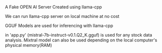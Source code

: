 A Fake OPEN AI Server Created using llama-cpp

We can run llama-cpp server on local machine at no cost

GGUF Models are used for inferencing with llama-cpp


in 'app.py' (mistral-7b-instruct-v0.1.Q2_K.gguf) is used for any stock data analysis. Mixtral model can also be used depending on the local computer's physical memory(RAM)
